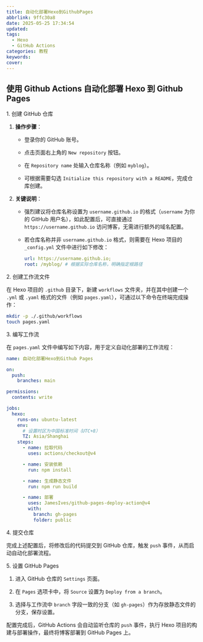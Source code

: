 ```yaml
---
title: 自动化部署Hexo到GithubPages
abbrlink: 9ffc30a8
date: 2025-05-25 17:34:54
updated:
tags:
  - Hexo
  - GitHub Actions
categories: 教程
keywords:
cover:
---
```


## 使用 Github Actions 自动化部署 Hexo 到 Github Pages

1\. 创建 GitHub 仓库

1. **操作步骤**：

   - 登录你的 GitHub 账号。

   - 点击页面右上角的 `New repository` 按钮。

   - 在 `Repository name` 处输入仓库名称（例如 `myblog`）。

   - 可根据需要勾选 `Initialize this repository with a README`，完成仓库创建。

2. **关键说明**：

   - 强烈建议将仓库名称设置为 `username.github.io` 的格式（`username` 为你的 GitHub 用户名），如此配置后，可直接通过 `https://username.github.io` 访问博客，无需进行额外的域名配置。

   - 若仓库名称并非 `username.github.io` 格式，则需要在 Hexo 项目的 `_config.yml` 文件中进行如下修改：

     ```yaml
     url: https://username.github.io;
     root: /myblog/ # 根据实际仓库名称，明确指定根路径
     ```

2\. 创建工作流文件

在 Hexo 项目的 `.github` 目录下，新建 `workflows` 文件夹，并在其中创建一个 `.yml` 或 `.yaml` 格式的文件（例如 `pages.yaml`），可通过以下命令在终端完成操作：

```bash
mkdir -p ./.github/workflows
touch pages.yaml
```

3\. 编写工作流

在 `pages.yaml` 文件中编写如下内容，用于定义自动化部署的工作流程：

```yaml
name: 自动化部署Hexo到Github Pages

on:
  push:
    branches: main

permissions:
  contents: write

jobs:
  hexo:
    runs-on: ubuntu-latest
    env:
      # 设置时区为中国标准时间（UTC+8）
      TZ: Asia/Shanghai
    steps:
      - name: 拉取代码
        uses: actions/checkout@v4

      - name: 安装依赖
        run: npm install

      - name: 生成静态文件
        run: npm run build

      - name: 部署
        uses: JamesIves/github-pages-deploy-action@v4
        with:
          branch: gh-pages
          folder: public
```

4\. 提交仓库

完成上述配置后，将修改后的代码提交到 GitHub 仓库，触发 `push` 事件，从而启动自动化部署流程。

5\. 设置 GitHub Pages

1. 进入 GitHub 仓库的 `Settings` 页面。

2. 在 `Pages` 选项卡中，将 `Source` 设置为 `Deploy from a branch`。

3. 选择与工作流中 `branch` 字段一致的分支（如 `gh-pages`）作为存放静态文件的分支，保存设置。

配置完成后，GitHub Actions 会自动监听仓库的 `push` 事件，执行 Hexo 项目的构建与部署操作，最终将博客部署到 GitHub Pages 上。
